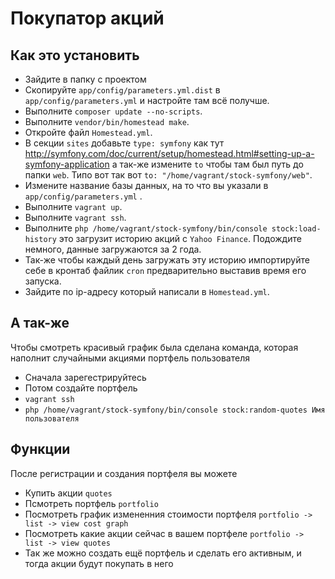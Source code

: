 # Покупатор акций

## Как это установить

- Зайдите в папку с проектом
- Скопируйте `app/config/parameters.yml.dist` в `app/config/parameters.yml` и настройте там всё получше.
- Выполните `composer update --no-scripts`.
- Выполните `vendor/bin/homestead make`.
- Откройте файл `Homestead.yml`.
- В секции `sites` добавьте `type: symfony` как тут http://symfony.com/doc/current/setup/homestead.html#setting-up-a-symfony-application а так-же измените `to` чтобы там был путь до папки `web`. Типо вот так вот `to: "/home/vagrant/stock-symfony/web"`.
- Измените название базы данных, на то что вы указали в `app/config/parameters.yml` .
- Выполните `vagrant up`.
- Выполните `vagrant ssh`.
- Выполните `php /home/vagrant/stock-symfony/bin/console stock:load-history` это загрузит историю акций с `Yahoo Finance`.  Подождите немного, данные загружаются за 2 года.
- Так-же чтобы каждый день загружать эту историю импортируйте себе в кронтаб файлик `cron` предварительно выставив время его запуска.
- Зайдите по ip-адресу который написали в `Homestead.yml`.

## А так-же
Чтобы смотреть красивый график была сделана команда, которая наполнит случайными акциями портфель пользователя

- Сначала зарегестрируйтесь
- Потом создайте портфель
- `vagrant ssh`
- `php /home/vagrant/stock-symfony/bin/console stock:random-quotes Имя пользователя`

## Функции
После регистрации и создания портфеля вы можете
- Купить акции `quotes`
- Псмотреть портфель `portfolio`
- Посмотреть график измененния стоимости портфеля `portfolio -> list -> view cost graph`
- Посмотреть какие акции сейчас в вашем портфеле `portfolio -> list -> view quotes`
- Так же можно создать ещё портфель и сделать его активным, и тогда акции будут покупать в него


